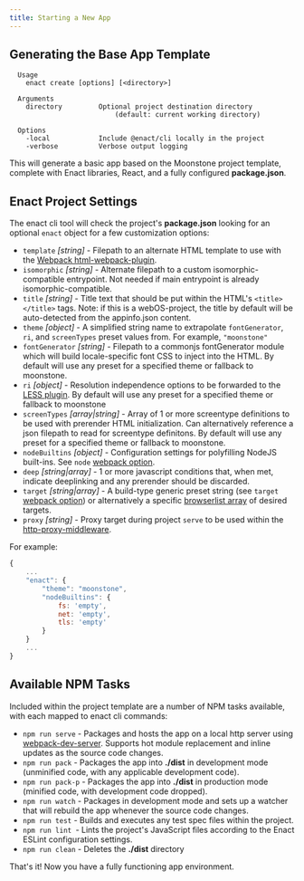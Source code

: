 ```yaml
---
title: Starting a New App
---
```

## Generating the Base App Template
```
  Usage
    enact create [options] [<directory>]

  Arguments
    directory         Optional project destination directory
                          (default: current working directory)

  Options
    -local            Include @enact/cli locally in the project
    -verbose          Verbose output logging
```
This will generate a basic app based on the Moonstone project template, complete with Enact libraries, React, and a fully configured **package.json**.

## Enact Project Settings
The enact cli tool will check the project's **package.json** looking for an optional `enact` object for a few customization options:

* `template` _[string]_ - Filepath to an alternate HTML template to use with the [Webpack html-webpack-plugin](https://github.com/ampedandwired/html-webpack-plugin).
* `isomorphic` _[string]_ - Alternate filepath to a custom isomorphic-compatible entrypoint. Not needed if main entrypoint is already isomorphic-compatible.
* `title` _[string]_ - Title text that should be put within the HTML's `<title></title>` tags. Note: if this is a webOS-project, the title by default will be auto-detected from the appinfo.json content.
* `theme` _[object]_ - A simplified string name to extrapolate `fontGenerator`, `ri`, and `screenTypes` preset values from. For example, `"moonstone"`
* `fontGenerator` _[string]_ - Filepath to a commonjs fontGenerator module which will build locale-specific font CSS to inject into the HTML. By default will use any preset for a specified theme or fallback to moonstone.
* `ri` _[object]_ - Resolution independence options to be forwarded to the [LESS plugin](https://github.com/enyojs/less-plugin-resolution-independence). By default will use any preset for a specified theme or fallback to moonstone
* `screenTypes` _[array|string]_ - Array of 1 or more screentype definitions to be used with prerender HTML initialization. Can alternatively reference a json filepath to read for screentype definitons.  By default will use any preset for a specified theme or fallback to moonstone.
* `nodeBuiltins` _[object]_ - Configuration settings for polyfilling NodeJS built-ins. See `node` [webpack option](https://webpack.js.org/configuration/node/).
* `deep` _[string|array]_ - 1 or more javascript conditions that, when met, indicate deeplinking and any prerender should be discarded.
* `target` _[string|array]_ - A build-type generic preset string (see `target` [webpack option](https://webpack.js.org/configuration/target/)) or alternatively a specific [browserlist array](https://github.com/ai/browserslist) of desired targets.
* `proxy` _[string]_ - Proxy target during project `serve` to be used within the [http-proxy-middleware](https://github.com/chimurai/http-proxy-middleware).

For example:
```js
{
	...
	"enact": {
		"theme": "moonstone",
		"nodeBuiltins": {
			fs: 'empty',
			net: 'empty',
			tls: 'empty'
		}
	}
	...
} 
```

## Available NPM Tasks
Included within the project template are a number of NPM tasks available, with each mapped to enact cli commands:

* `npm run serve` - Packages and hosts the app on a local http server using [webpack-dev-server](https://github.com/webpack/webpack-dev-server). Supports hot module replacement and inline updates as the source code changes.
* `npm run pack` - Packages the app into **./dist** in development mode (unminified code, with any applicable development code).
* `npm run pack-p` - Packages the app into **./dist** in production mode (minified code, with development code dropped).
* `npm run watch` - Packages in development mode and sets up a watcher that will rebuild the app whenever the source code changes.
* `npm run test` - Builds and executes any test spec files within the project.
* `npm run lint `- Lints the project's JavaScript files according to the Enact ESLint configuration settings.
* `npm run clean` - Deletes the **./dist** directory

That's it! Now you have a fully functioning app environment.
